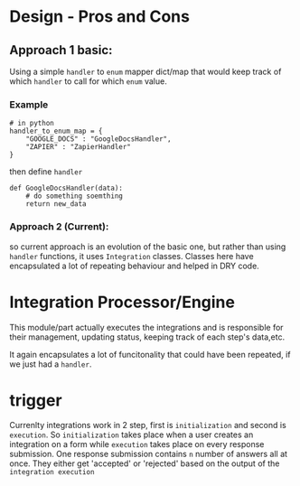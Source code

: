 # Design - Pros and Cons
## Approach 1 basic:
Using a simple `handler` to `enum` mapper dict/map that would keep track of which `handler` to call for which `enum` value.
### Example
```
# in python
handler_to_enum_map = {
    "GOOGLE_DOCS" : "GoogleDocsHandler",
    "ZAPIER" : "ZapierHandler"
}
```
then define `handler`
```
def GoogleDocsHandler(data):
    # do something soemthing
    return new_data
```
### Approach 2 (Current):
so current approach is an evolution of the basic one, but rather than using `handler` functions, it uses `Integration` classes. Classes here have encapsulated a lot of repeating behaviour and helped in DRY code.

# Integration Processor/Engine
This module/part actually executes the integrations and is responsible for their management, updating status, keeping track of each step's data,etc.

It again encapsulates a lot of funcitonality that could have been repeated, if we just had a `handler`.

# trigger
Currenlty integrations work in 2 step, first is `initialization` and second is `execution`. So `initialization` takes place when a user creates an integration on a form while `execution` takes place on every response submission. One response submission contains `n` number of answers all at once. They either get 'accepted' or 'rejected' based on the output of the `integration execution`